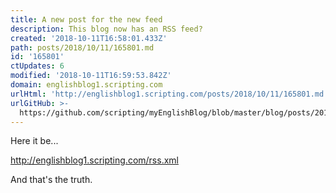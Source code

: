```yaml
---
title: A new post for the new feed
description: This blog now has an RSS feed?
created: '2018-10-11T16:58:01.433Z'
path: posts/2018/10/11/165801.md
id: '165801'
ctUpdates: 6
modified: '2018-10-11T16:59:53.842Z'
domain: englishblog1.scripting.com
urlHtml: 'http://englishblog1.scripting.com/posts/2018/10/11/165801.md'
urlGitHub: >-
  https://github.com/scripting/myEnglishBlog/blob/master/blog/posts/2018/10/11/165801.md
---
```

Here it be...

[<span data-auto-link="true" data-href="http://englishblog1.scripting.com/rss.xml">http://englishblog1.scripting.com/rss.xml</span>](http://englishblog1.scripting.com/rss.xml)

And that's the truth.